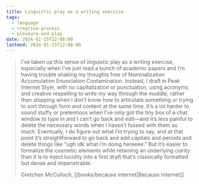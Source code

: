 ```yaml
---
title: Linguistic play as a writing exercise
tags:
  - language
  - creative-process
  - pleasure-and-play
date: 2024-01-15T12:08:00
lastmod: 2024-01-15T12:08:00
---
```


> I’ve taken up this sense of linguistic play as a writing exercise, especially when I’ve just read a bunch of academic papers and I’m having trouble shaking my thoughts free of Nominalization Accumulation Enunciation Contamination. Instead, I draft in Peak Internet Style, with no capitalization or punctuation, using acronyms and creative respelling to write my way through the muddle, rather than stopping when I don’t know how to articulate something or trying to sort through form and content at the same time. It’s a lot harder to sound stuffy or pretentious when I’ve only got the tiny box of a chat window to type in and I can’t go back and edit—and it’s less painful to delete the necessary words when I haven’t fussed with them as much. Eventually, I do figure out what I’m trying to say, and at that point it’s straightforward to go back and add capitals and periods and delete things like “ugh idk what i’m doing hereeee.” But it’s easier to formalize the cosmetic elements while retaining an underlying clarity than it is to inject lucidity into a first draft that’s classically formatted but dense and impenetrable.
> 
> Gretchen McCulloch, [[books/because internet|Because Internet]]
